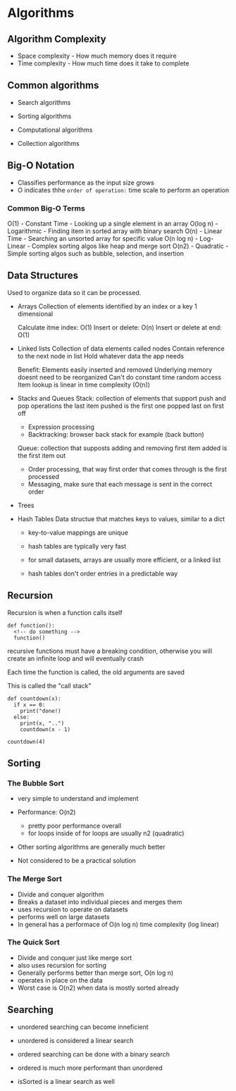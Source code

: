 # Algorithms

## Algorithm Complexity

- Space complexity - How much memory does it require
- Time complexity - How much time does it take to complete

## Common algorithms

- Search algorithms

- Sorting algorithms

- Computational algorithms

- Collection algorithms

## Big-O Notation

- Classifies performance as the input size grows
- O indicates thhe `order of operation:` time scale to perform an operation

### Common Big-O Terms

O(1) - Constant Time - Looking up a single element in an array
O(log n) - Logarithmic - Finding item in sorted array with binary search
O(n) - Linear Time - Searching an unsorted array for specific value
O(n log n) - Log-Linear - Complex sorting algos like heap and merge sort
O(n2) - Quadratic - Simple sorting algos such as bubble, selection, and insertion

## Data Structures

Used to organize data so it can be processed.

- Arrays
  Collection of elements identified by an index or a key
  1 dimensional

  Calculate itme index: O(1)
  Insert or delete: O(n)
  Insert or delete at end: O(1)

- Linked lists
  Collection of data elements called nodes
  Contain reference to the next node in list
  Hold whatever data the app needs

  Benefit:
  Elements easily inserted and removed
  Underlying memory doesnt need to be reorganized
  Can't do constant time random access
  Item lookup is linear in time complexity (O(n))

- Stacks and Queues
  Stack: collection of elements that support push and pop operations
  the last item pushed is the first one popped
  last on first off

  - Expression processing
  - Backtracking: browser back stack for example (back button)

  Queue: collection that supposts adding and removing
  first item added is the first item out

  - Order processing, that way first order that comes through is the first processed
  - Messaging, make sure that each message is sent in the correct order

- Trees
- Hash Tables
  Data structue that matches keys to values, similar to a dict

  - key-to-value mappings are unique
  - hash tables are typically very fast

  - for small datasets, arrays are usually more efficient, or a linked list
  - hash tables don't order entries in a predictable way

## Recursion

Recursion is when a function calls itself

```
def function():
  <!-- do something -->
  function()
```

recursive functions must have a breaking condition,
otherwise you will create an infinite loop and will eventually crash

Each time the function is called, the old arguments are saved

This is called the "call stack"

```
def countdown(x):
  if x == 0:
    print("done!)
  else:
    print(x, "..")
    countdown(x - 1)

countdown(4)
```

## Sorting

### The Bubble Sort

- very simple to understand and implement
- Performance: O(n2)

  - pretty poor performance overall
  - for loops inside of for loops are usually n2 (quadratic)

- Other sorting algorithms are generally much better
- Not considered to be a practical solution

### The Merge Sort

- Divide and conquer algorithm
- Breaks a dataset into individual pieces and merges them
- uses recursion to operate on datasets
- performs well on large datasets
- In general has a performace of O(n log n) time complexity (log linear)

### The Quick Sort

- Divide and conquer just like merge sort
- also uses recursion for sorting
- Generally performs better than merge sort, O(n log n)
- operates in place on the data
- Worst case is O(n2) when data is mostly sorted already

## Searching

- unordered searching can become inneficient
- unordered is considered a linear search

- ordered searching can be done with a binary search
- ordered is much more performant than unordered

- isSorted is a linear search as well
